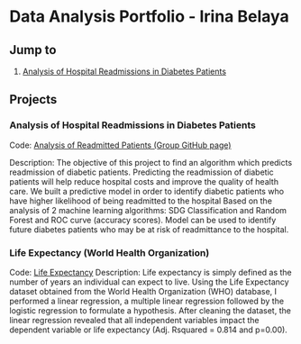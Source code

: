 # Data Analysis Portfolio - Irina Belaya

## Jump to
1. [Analysis of Hospital Readmissions in Diabetes Patients](https://github.com/IrinaBelaya/Projects/blob/main/README.md#analysis-of-hospital-readmissions-in-diabetes-patients)

## Projects

### Analysis of Hospital Readmissions in Diabetes Patients
Code: [Analysis of Readmitted Patients (Group GitHub page)](https://github.com/DiabetesGroup/Project)

Description: The objective of this project to find an algorithm which predicts readmission of diabetic patients. Predicting the readmission of diabetic patients will help reduce hospital costs and improve the quality of health care.
We built a predictive model in order to identify diabetic patients who have higher likelihood of being readmitted to the hospital
Based on the analysis of 2 machine learning algorithms: SDG Classification and Random Forest and ROC curve (accuracy scores).
Model can be used to identify future diabetes patients who may be at risk of readmittance to the hospital.


### Life Expectancy (World Health Organization)
Code: [Life Expectancy](https://github.com/IrinaBelaya/Life-Expectancy-World-Health-Organization)
Description: Life expectancy is simply defined as the number of years an individual can expect to live. Using the Life Expectancy dataset obtained from the World Health Organization (WHO) database, I performed a linear regression, a multiple linear regression followed by the logistic regression to formulate a hypothesis. After cleaning the dataset, the linear regression revealed that all independent variables impact the dependent variable or life expectancy (Adj. Rsquared = 0.814 and p=0.00). 
